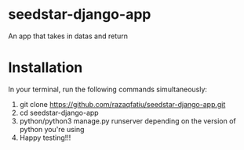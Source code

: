 # seedstar-django-app
An app that takes in datas and return

# Installation
In your terminal, run the following commands simultaneously:
1. git clone https://github.com/razaqfatiu/seedstar-django-app.git 
2. cd seedstar-django-app
3. python/python3 manage.py runserver depending on the version of python you're using
4. Happy testing!!!

